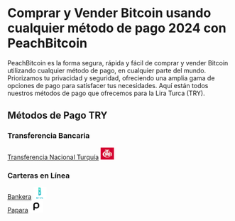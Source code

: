 <body class="payment-methods-page">

# Comprar y Vender Bitcoin usando cualquier método de pago 2024 con PeachBitcoin

PeachBitcoin es la forma segura, rápida y fácil de comprar y vender Bitcoin utilizando cualquier método de pago, en cualquier parte del mundo. Priorizamos tu privacidad y seguridad, ofreciendo una amplia gama de opciones de pago para satisfacer tus necesidades. Aquí están todos nuestros métodos de pago que ofrecemos para la Lira Turca (TRY).

## Métodos de Pago TRY

### Transferencia Bancaria

<div class="payment-grid">
    <div class="payment-grid-item">
        <a href="/buy-bitcoin-with-national-transfer-turkey">Transferencia Nacional Turquía</a> 
        <img src="/img/faq/logoimg/nationaltransfer.png" width="30px" height="27px" alt="Comprar bitcoin con Transferencia Nacional Turquía, Vender bitcoin con Transferencia Nacional Turquía">
    </div>
</div>

### Carteras en Línea

<div class="payment-grid">
    <div class="payment-grid-item">
        <a href="/buy-bitcoin-with-bankera">Bankera</a> 
        <img src="/img/faq/logoimg/bankera.png" width="30px" height="27px" alt="Comprar bitcoin con Bankera, Vender bitcoin con Bankera">
    </div>
    <div class="payment-grid-item">
        <a href="/buy-bitcoin-with-papara">Papara</a> 
        <img src="/img/faq/logoimg/papara.png" width="30px" height="27px" alt="Comprar bitcoin con Papara, Vender bitcoin con Papara">
    </div>
</div>

</body>
